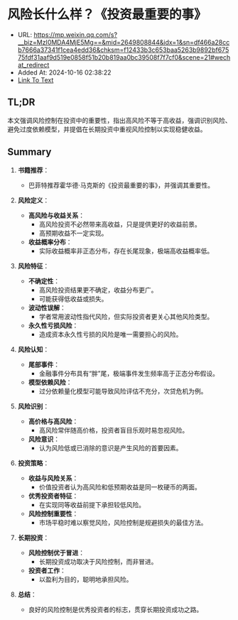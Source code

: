 # 风险长什么样？《投资最重要的事》
- URL: https://mp.weixin.qq.com/s?__biz=MzI0MDA4MjE5Mg==&mid=2649808844&idx=1&sn=df466a28ccb7666a37341f1cea4edd36&chksm=f12433b3c653baa5263b9892bf67575fdf31aaf9d519e0858f51b20b819aa0bc39508f7f7cf0&scene=21#wechat_redirect
- Added At: 2024-10-16 02:38:22
- [Link To Text](2024-10-16-风险长什么样？《投资最重要的事》_raw.md)

## TL;DR
本文强调风险控制在投资中的重要性，指出高风险不等于高收益，强调识别风险、避免过度依赖模型，并提倡在长期投资中重视风险控制以实现稳健收益。

## Summary
1. **书籍推荐**：
   - 巴菲特推荐霍华德·马克斯的《投资最重要的事》，并强调其重要性。

2. **风险定义**：
   - **高风险与收益关系**：
     - 高风险投资不必然带来高收益，只是提供更好的收益前景。
     - 高预期收益不一定实现。
   - **收益概率分布**：
     - 实际收益概率非正态分布，存在长尾现象，极端高收益概率低。

3. **风险特征**：
   - **不确定性**：
     - 高风险投资结果更不确定，收益分布更广。
     - 可能获得低收益或损失。
   - **波动性误解**：
     - 学者常用波动性指代风险，但实际投资者更关心其他风险类型。
   - **永久性亏损风险**：
     - 造成资本永久性亏损的风险是唯一需要担心的风险。

4. **风险认知**：
   - **尾部事件**：
     - 金融事件分布具有“胖”尾，极端事件发生频率高于正态分布假设。
   - **模型依赖风险**：
     - 过分依赖量化模型可能导致风险评估不充分，次贷危机为例。

5. **风险识别**：
   - **高价格与高风险**：
     - 高风险常伴随高价格，投资者盲目乐观时易忽视风险。
   - **风险意识**：
     - 认为风险低或已消除的意识是产生风险的首要因素。

6. **投资策略**：
   - **收益与风险关系**：
     - 价值投资者认为高风险和低预期收益是同一枚硬币的两面。
   - **优秀投资者特征**：
     - 在实现同等收益前提下承担较低风险。
   - **风险控制重要性**：
     - 市场平稳时难以察觉风险，风险控制是规避损失的最佳方法。

7. **长期投资**：
   - **风险控制优于冒进**：
     - 长期投资成功取决于风险控制，而非冒进。
   - **投资者工作**：
     - 以盈利为目的，聪明地承担风险。

8. **总结**：
   - 良好的风险控制是优秀投资者的标志，贯穿长期投资成功之路。
